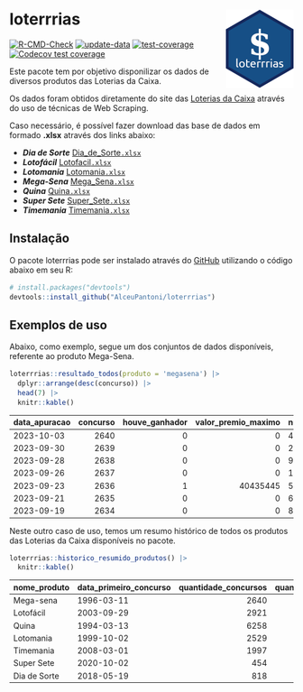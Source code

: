 
<!-- README.md is generated from README.Rmd. Please edit that file -->

# loterrrias <img src="man/figures/logo.png" align="right" height="139" />

<!-- badges: start -->

[![R-CMD-Check](https://github.com/AlceuPantoni/loterrrias/actions/workflows/R-CMD-check.yaml/badge.svg?branch=main)](https://github.com/AlceuPantoni/loterrrias/actions/workflows/R-CMD-check.yaml)
[![update-data](https://github.com/AlceuPantoni/loterrrias/actions/workflows/update-data.yaml/badge.svg)](https://github.com/AlceuPantoni/loterrrias/actions/workflows/update-data.yaml)
[![test-coverage](https://github.com/AlceuPantoni/loterrrias/actions/workflows/test-coverage.yaml/badge.svg?branch=main)](https://github.com/AlceuPantoni/loterrrias/actions/workflows/test-coverage.yaml)
[![Codecov test
coverage](https://codecov.io/gh/AlceuPantoni/loterrrias/branch/main/graph/badge.svg)](https://codecov.io/gh/AlceuPantoni/loterrrias?branch=main)
<!-- badges: end -->

Este pacote tem por objetivo disponilizar os dados de diversos produtos
das Loterias da Caixa.

Os dados foram obtidos diretamente do site das [Loterias da
Caixa](https://loterias.caixa.gov.br/Paginas/default.aspx) através do
uso de técnicas de Web Scraping.

Caso necessário, é possível fazer download das base de dados em formado
**.xlsx** através dos links abaixo:

  - ***Dia de Sorte***
    [Dia\_de\_Sorte`.xlsx`](https://raw.githubusercontent.com/AlceuPantoni/loterrrias/main/data-raw/resultados_diadesorte.xlsx)
  - ***Lotofácil***
    [Lotofacil`.xlsx`](https://raw.githubusercontent.com/AlceuPantoni/loterrrias/main/data-raw/resultados_lotofacil.xlsx)
  - ***Lotomania***
    [Lotomania`.xlsx`](https://raw.githubusercontent.com/AlceuPantoni/loterrrias/main/data-raw/resultados_lotomania.xlsx)
  - ***Mega-Sena***
    [Mega\_Sena`.xlsx`](https://raw.githubusercontent.com/AlceuPantoni/loterrrias/main/data-raw/resultados_megasena.xlsx)
  - ***Quina***
    [Quina`.xlsx`](https://raw.githubusercontent.com/AlceuPantoni/loterrrias/main/data-raw/resultados_quina.xlsx)
  - ***Super Sete***
    [Super\_Sete`.xlsx`](https://raw.githubusercontent.com/AlceuPantoni/loterrrias/main/data-raw/resultados_supersete.xlsx)
  - ***Timemania***
    [Timemania`.xlsx`](https://raw.githubusercontent.com/AlceuPantoni/loterrrias/main/data-raw/resultados_timemania.xlsx)

## Instalação

O pacote loterrrias pode ser instalado através do
[GitHub](https://github.com/) utilizando o código abaixo em seu R:

``` r
# install.packages("devtools")
devtools::install_github("AlceuPantoni/loterrrias")
```

## Exemplos de uso

Abaixo, como exemplo, segue um dos conjuntos de dados disponíveis,
referente ao produto Mega-Sena.

``` r
loterrrias::resultado_todos(produto = 'megasena') |> 
  dplyr::arrange(desc(concurso)) |> 
  head(7) |> 
  knitr::kable()
```

| data\_apuracao | concurso | houve\_ganhador | valor\_premio\_maximo | numeros\_sorteados | num\_1 | num\_2 | num\_3 | num\_4 | num\_5 | num\_6 |
| :------------- | -------: | --------------: | --------------------: | :----------------- | -----: | -----: | -----: | -----: | -----: | -----: |
| 2023-10-03     |     2640 |               0 |                     0 | 4;8;10;27;28;32    |      4 |      8 |     10 |     27 |     28 |     32 |
| 2023-09-30     |     2639 |               0 |                     0 | 2;8;11;22;48;49    |      2 |      8 |     11 |     22 |     48 |     49 |
| 2023-09-28     |     2638 |               0 |                     0 | 9;30;34;44;54;55   |      9 |     30 |     34 |     44 |     54 |     55 |
| 2023-09-26     |     2637 |               0 |                     0 | 1;2;10;32;34;59    |      1 |      2 |     10 |     32 |     34 |     59 |
| 2023-09-23     |     2636 |               1 |              40435445 | 5;16;38;42;43;48   |      5 |     16 |     38 |     42 |     43 |     48 |
| 2023-09-21     |     2635 |               0 |                     0 | 6;11;29;37;56;58   |      6 |     11 |     29 |     37 |     56 |     58 |
| 2023-09-19     |     2634 |               0 |                     0 | 8;27;28;32;48;56   |      8 |     27 |     28 |     32 |     48 |     56 |

Neste outro caso de uso, temos um resumo histórico de todos os produtos
das Loterias da Caixa disponíveis no pacote.

``` r
loterrrias::historico_resumido_produtos() |> 
  knitr::kable()
```

| nome\_produto | data\_primeiro\_concurso | quantidade\_concursos | quantidade\_concursos\_com\_ganhador | percentual\_com\_ganhador | media\_premiacao | maior\_premio | menor\_premio | total\_dezenas\_sorteadas | numero\_mais\_sorteado | numero\_menos\_sorteado |
| :------------ | :----------------------- | --------------------: | -----------------------------------: | ------------------------: | ---------------: | ------------: | ------------: | ------------------------: | ---------------------: | ----------------------: |
| Mega-sena     | 1996-03-11               |                  2640 |                                  597 |                      0.23 |       23746836.9 |     289420865 |     348732.75 |                     15840 |                     10 |                      26 |
| Lotofácil     | 2003-09-29               |                  2921 |                                 2612 |                      0.89 |         914980.3 |       8252873 |      10712.22 |                     43815 |                     20 |                      16 |
| Quina         | 1994-03-13               |                  6258 |                                 2523 |                      0.40 |        3333957.5 |     579215957 |      14230.37 |                     31290 |                      4 |                       3 |
| Lotomania     | 1999-10-02               |                  2529 |                                  667 |                      0.26 |        2344965.0 |      37261930 |     109348.66 |                     50580 |                     47 |                      96 |
| Timemania     | 2008-03-01               |                  1997 |                                   72 |                      0.04 |       26323286.7 |     818652938 |     164711.44 |                     13979 |                     20 |                      53 |
| Super Sete    | 2020-10-02               |                   454 |                                   20 |                      0.04 |        3150135.9 |      10146164 |     124747.77 |                      3178 |                      9 |                       4 |
| Dia de Sorte  | 2018-05-19               |                   818 |                                  270 |                      0.33 |         796842.8 |       3770060 |      59101.35 |                      5726 |                     10 |                       1 |
